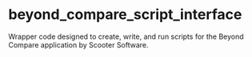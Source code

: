 # beyond_compare_script_interface
Wrapper code designed to create, write, and run scripts for the Beyond Compare application by Scooter Software.
